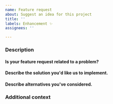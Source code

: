 ```yaml
---
name: Feature request
about: Suggest an idea for this project
title: ''
labels: Enhancement ✨
assignees: ''

---
```


### Description
#### Is your feature request related to a problem?
<!-- A clear and concise description of the problem you're encountering, if any. -->
<!-- Please type below this line. -->

#### Describe the solution you'd like us to implement.
<!-- A clear and concise description of what you want us to do to resolve your problem. -->
<!-- Please type below this line. -->

#### Describe alternatives you've considered.
<!-- A clear and concise description of any alternative solutions or features you've considered. -->
<!-- Please type below this line -->

### Additional context
<!-- Add any other context or screenshots about the feature request here. -->
<!-- Please type below this line. -->
